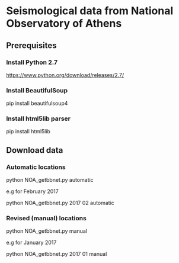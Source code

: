 # Seismological data from National Observatory of Athens
## Prerequisites
### Install Python 2.7
https://www.python.org/download/releases/2.7/
### Install BeautifulSoup 
pip install beautifulsoup4
### Install html5lib parser
pip install html5lib

## Download data
### Automatic locations
python NOA_getbbnet.py <YYYY> <MM> automatic
 
e.g for February 2017 

python NOA_getbbnet.py 2017 02 automatic

### Revised (manual) locations
python NOA_getbbnet.py <YYYY> <MM> manual

e.g for January 2017

python NOA_getbbnet.py 2017 01 manual

